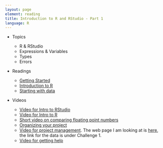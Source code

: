 ```yaml
---
layout: page
element: reading
title: Introduction to R and RStudio - Part 1
language: R
---
```

   
* Topics

  * R & RStudio
  * Expressions & Variables
  * Types
  * Errors

* Readings

  * [Getting Started](http://www.datacarpentry.org/R-ecology-lesson//00-before-we-start.html)
  * [Introduction to R](http://www.datacarpentry.org/R-ecology-lesson//01-intro-to-R.html)
  * [Starting with data](http://www.datacarpentry.org/R-ecology-lesson//02-starting-with-data.html)
  
* Videos

  * [Video for Intro to RStudio](https://youtu.be/FNrCxTSzq6s)
  * [Video for Intro to R](https://youtu.be/WHQuKwBv4YA)
  * [Short video on comparing floating point numbers](https://youtu.be/a4NLV680uuo)
  * [Organizing your project](https://youtu.be/pJmLIrUbo24)
  * [Video for project management](https://youtu.be/ahcX9XZE1s8). The web page I am looking at is [here](http://swcarpentry.github.io/r-novice-gapminder/02-project-intro/), the link for the data is under Challenge 1.
  * [Video for getting help](https://youtu.be/F7Z94CqKzzI)
